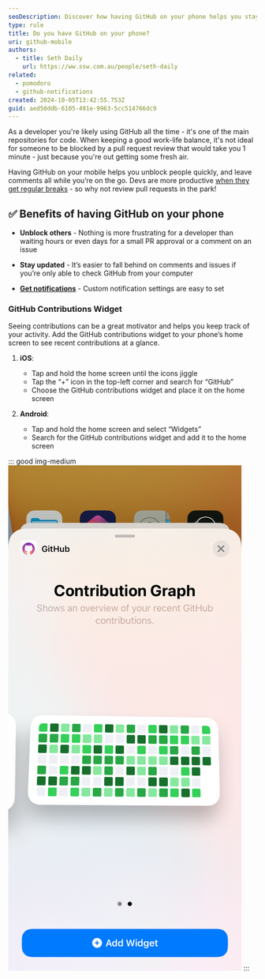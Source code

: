 ```yaml
---
seoDescription: Discover how having GitHub on your phone helps you stay connected to your projects and unblock your team from anywhere.
type: rule
title: Do you have GitHub on your phone?
uri: github-mobile
authors:
  - title: Seth Daily
    url: https://ww.ssw.com.au/people/seth-daily
related:
  - pomodoro
  - github-notifications
created: 2024-10-05T13:42:55.753Z
guid: aed50ddb-6105-491e-9963-5cc514766dc9
---
```


As a developer you're likely using GitHub all the time - it's one of the main repositories for code. When keeping a good work-life balance, it's not ideal for someone to be blocked by a pull request review that would take you 1 minute - just because you're out getting some fresh air.

<!--endintro-->

Having GitHub on your mobile helps you unblock people quickly, and leave comments all while you’re on the go. Devs are more productive [when they get regular breaks](/pomodoro) - so why not review pull requests in the park!

## ✅ Benefits of having GitHub on your phone

- **Unblock others** - Nothing is more frustrating for a developer than waiting hours or even days for a small PR approval or a comment on an issue

- **Stay updated** - It’s easier to fall behind on comments and issues if you’re only able to check GitHub from your computer

- **[Get notifications](/github-notifications)** - Custom notification settings are easy to set

### GitHub Contributions Widget

Seeing contributions can be a great motivator and helps you keep track of your activity. Add the GitHub contributions widget to your phone’s home screen to see recent contributions at a glance.

1. **iOS**:

   - Tap and hold the home screen until the icons jiggle
   - Tap the “+” icon in the top-left corner and search for “GitHub”
   - Choose the GitHub contributions widget and place it on the home screen

2. **Android**:
   - Tap and hold the home screen and select “Widgets”
   - Search for the GitHub contributions widget and add it to the home screen

::: good img-medium
![Figure: Good example - You can see your contributions from the home screen 🤖](contributions-mobile.png)
:::
